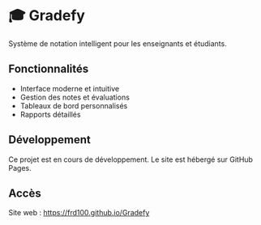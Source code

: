 # 🎓 Gradefy

Système de notation intelligent pour les enseignants et étudiants.

## Fonctionnalités

- Interface moderne et intuitive
- Gestion des notes et évaluations
- Tableaux de bord personnalisés
- Rapports détaillés

## Développement

Ce projet est en cours de développement. Le site est hébergé sur GitHub Pages.

## Accès

Site web : https://frd100.github.io/Gradefy
